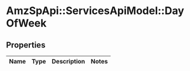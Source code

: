 # AmzSpApi::ServicesApiModel::DayOfWeek

## Properties
Name | Type | Description | Notes
------------ | ------------- | ------------- | -------------

